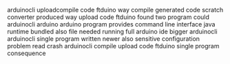 arduinocli uploadcompile code ftduino way compile generated code scratch converter produced way upload code ftduino found two program could arduinocli arduino arduino program provides command line interface java runtime bundled also file needed running full arduino ide bigger arduinocli arduinocli single program written newer also sensitive configuration problem read crash arduinocli compile upload code ftduino single program consequence